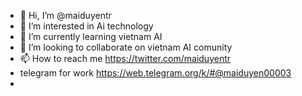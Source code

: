 - 👋 Hi, I’m @maiduyentr
- 👀 I’m interested in Ai technology 
- 🌱 I’m currently learning vietnam AI
- 💞️ I’m looking to collaborate on vietnam AI comunity
- 📫 How to reach me https://twitter.com/maiduyentr
- telegram for work https://web.telegram.org/k/#@maiduyen00003
- 

<!---
maiduyentr/maiduyentr is a ✨ special ✨ repository because its `README.md` (this file) appears on your GitHub profile.
You can click the Preview link to take a look at your changes.
--->
